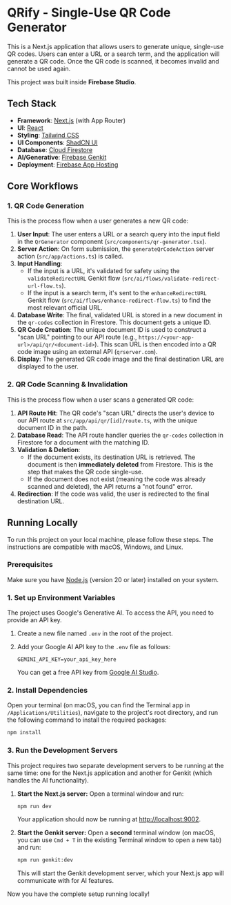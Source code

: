 # QRify - Single-Use QR Code Generator

This is a Next.js application that allows users to generate unique, single-use QR codes. Users can enter a URL or a search term, and the application will generate a QR code. Once the QR code is scanned, it becomes invalid and cannot be used again.

This project was built inside **Firebase Studio**.

## Tech Stack

*   **Framework**: [Next.js](https://nextjs.org/) (with App Router)
*   **UI**: [React](https://react.dev/)
*   **Styling**: [Tailwind CSS](https://tailwindcss.com/)
*   **UI Components**: [ShadCN UI](https://ui.shadcn.com/)
*   **Database**: [Cloud Firestore](https://firebase.google.com/docs/firestore)
*   **AI/Generative**: [Firebase Genkit](https://firebase.google.com/docs/genkit)
*   **Deployment**: [Firebase App Hosting](https://firebase.google.com/docs/app-hosting)

## Core Workflows

### 1. QR Code Generation

This is the process flow when a user generates a new QR code:

1.  **User Input**: The user enters a URL or a search query into the input field in the `QrGenerator` component (`src/components/qr-generator.tsx`).
2.  **Server Action**: On form submission, the `generateQrCodeAction` server action (`src/app/actions.ts`) is called.
3.  **Input Handling**:
    *   If the input is a URL, it's validated for safety using the `validateRedirectURL` Genkit flow (`src/ai/flows/validate-redirect-url-flow.ts`).
    *   If the input is a search term, it's sent to the `enhanceRedirectURL` Genkit flow (`src/ai/flows/enhance-redirect-flow.ts`) to find the most relevant official URL.
4.  **Database Write**: The final, validated URL is stored in a new document in the `qr-codes` collection in Firestore. This document gets a unique ID.
5.  **QR Code Creation**: The unique document ID is used to construct a "scan URL" pointing to our API route (e.g., `https://<your-app-url>/api/qr/<document-id>`). This scan URL is then encoded into a QR code image using an external API (`qrserver.com`).
6.  **Display**: The generated QR code image and the final destination URL are displayed to the user.

### 2. QR Code Scanning & Invalidation

This is the process flow when a user scans a generated QR code:

1.  **API Route Hit**: The QR code's "scan URL" directs the user's device to our API route at `src/app/api/qr/[id]/route.ts`, with the unique document ID in the path.
2.  **Database Read**: The API route handler queries the `qr-codes` collection in Firestore for a document with the matching ID.
3.  **Validation & Deletion**:
    *   If the document exists, its destination URL is retrieved. The document is then **immediately deleted** from Firestore. This is the step that makes the QR code single-use.
    *   If the document does not exist (meaning the code was already scanned and deleted), the API returns a "not found" error.
4.  **Redirection**: If the code was valid, the user is redirected to the final destination URL.

## Running Locally

To run this project on your local machine, please follow these steps. The instructions are compatible with macOS, Windows, and Linux.

### Prerequisites

Make sure you have [Node.js](https://nodejs.org/) (version 20 or later) installed on your system.

### 1. Set up Environment Variables

The project uses Google's Generative AI. To access the API, you need to provide an API key.

1.  Create a new file named `.env` in the root of the project.
2.  Add your Google AI API key to the `.env` file as follows:

    ```
    GEMINI_API_KEY=your_api_key_here
    ```

    You can get a free API key from [Google AI Studio](https://makersuite.google.com/app/apikey).

### 2. Install Dependencies

Open your terminal (on macOS, you can find the Terminal app in `/Applications/Utilities`), navigate to the project's root directory, and run the following command to install the required packages:

```bash
npm install
```

### 3. Run the Development Servers

This project requires two separate development servers to be running at the same time: one for the Next.js application and another for Genkit (which handles the AI functionality).

1.  **Start the Next.js server:**
    Open a terminal window and run:
    ```bash
    npm run dev
    ```
    Your application should now be running at [http://localhost:9002](http://localhost:9002).

2.  **Start the Genkit server:**
    Open a **second** terminal window (on macOS, you can use `Cmd + T` in the existing Terminal window to open a new tab) and run:
    ```bash
    npm run genkit:dev
    ```
    This will start the Genkit development server, which your Next.js app will communicate with for AI features.

Now you have the complete setup running locally!

